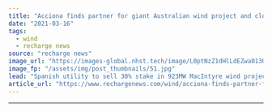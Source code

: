 ```yaml
---
title: "Acciona finds partner for giant Australian wind project and closes PPA"
date: "2021-03-16"
tags: 
  - wind
  - recharge news
source: "recharge news"
image_url: "https://images-global.nhst.tech/image/L0ptNzZ1dHlLdEZwa013UGJYeHBXdWZWT1Avc05tazZ6aWJQQ3E5ejdhZz0=/nhst/binary/fc2a5a0bac8969d0c0e67556e303aeb9"
image_fp: "/assets/img/post_thumbnails/51.jpg"
lead: "Spanish utility to sell 30% stake in 923MW MacIntyre wind project to unit of Korea Zinc"
article_url: "https://www.rechargenews.com/wind/acciona-finds-partner-for-giant-australian-wind-project-and-closes-ppa/2-1-981643"
---
```


---
